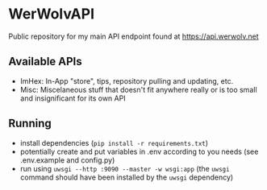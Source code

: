 # WerWolvAPI

Public repository for my main API endpoint found at https://api.werwolv.net

## Available APIs

- ImHex: In-App "store", tips, repository pulling and updating, etc.
- Misc: Miscelaneous stuff that doesn't fit anywhere really or is too small and insignificant for its own API

## Running

- install dependencies (`pip install -r requirements.txt`)
- potentially create and put variables in .env according to you needs (see .env.example and config.py)
- run using `uwsgi --http :9090 --master -w wsgi:app` (the `uwsgi` command should have been installed by the `uwsgi` dependency)
